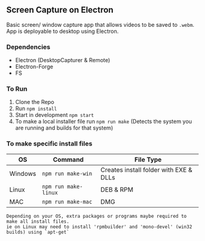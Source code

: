 ## Screen Capture on Electron

Basic screen/ window capture app that allows videos to be saved to `.webm`. <br/>
App is deployable to desktop using Electron.

### Dependencies

- Electron (DesktopCapturer & Remote)
- Electron-Forge
- FS

### To Run

1. Clone the Repo
2. Run `npm install`
3. Start in development `npm start`
4. To make a local installer file run `npm run make` (Detects the system you are running and builds for that system)

### To make specific install files

| OS      | Command              | File Type                              |
| ------- | -------------------- | -------------------------------------- |
| Windows | `npm run make-win`   | Creates install folder with EXE & DLLs |
| Linux   | `npm run make-linux` | DEB & RPM                              |
| MAC     | `npm run make-mac`   | DMG                                    |

```
Depending on your OS, extra packages or programs maybe required to make all install files.
ie on Linux may need to install 'rpmbuilder' and 'mono-devel' (win32 builds) using `apt-get`
```

